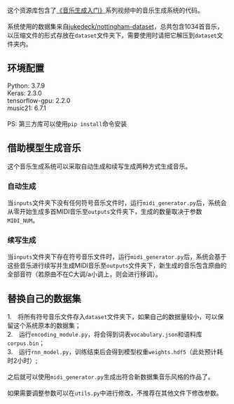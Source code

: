 这个资源库包含了[《音乐生成入门》](https://www.bilibili.com/video/BV1RL411J7SA#reply5005105074)系列视频中的音乐生成系统的代码。\
\
系统使用的数据集来自[jukedeck/nottingham-dataset](https://github.com/jukedeck/nottingham-dataset)，总共包含1034首音乐，以压缩文件的形式存放在`dataset`文件夹下，需要使用时请把它解压到`dataset`文件夹内。

## 环境配置
Python: 3.7.9\
Keras: 2.3.0\
tensorflow-gpu: 2.2.0\
music21: 6.7.1\
\
PS: 第三方库可以使用`pip install`命令安装

## 借助模型生成音乐
这个音乐生成系统可以采取自动生成和续写生成两种方式生成音乐。

### 自动生成
当`inputs`文件夹下没有任何符号音乐文件时，运行`midi_generator.py`后，系统会从零开始生成多首MIDI音乐至`outputs`文件夹下，生成的数量取决于参数`MIDI_NUM`。

### 续写生成
当`inputs`文件夹下存在符号音乐文件时，运行`midi_generator.py`后，系统会基于这些音乐进行续写并生成MIDI音乐至`outputs`文件夹下，新生成的音乐包含原曲的全部音符（若原曲不在C大调/a小调上，则会进行移调）。

## 替换自己的数据集
1.　将所有符号音乐文件存入`dataset`文件夹下，如果自己的数据量较小，可以保留这个系统原本的数据集；\
2.　运行`encoding_module.py`，将会得到词表`vocabulary.json`和语料库`corpus.bin`；\
3.　运行`rnn_model.py`，训练结束后会得到模型权重`weights.hdf5`（此处预计耗时2小时）;\
\
之后就可以使用`midi_generator.py`生成出符合新数据集音乐风格的作品了。\
\
如果需要调整参数可以在`utils.py`中进行修改，不推荐在其他文件下修改参数。
